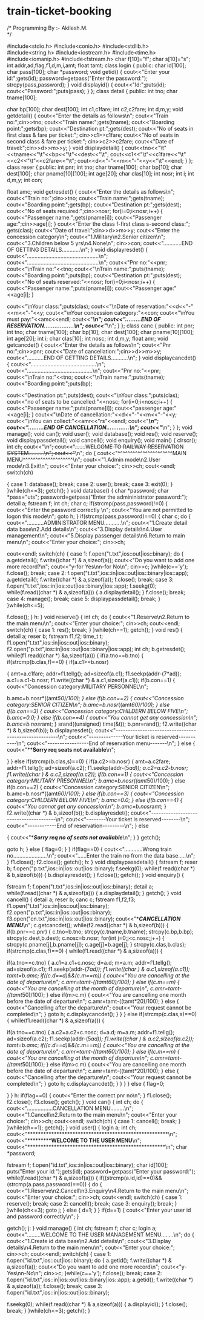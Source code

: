 # train-ticket-booking
/*
 Programming By :- Akilesh.M.                              
*/

#include<stdio.h>
#include<conio.h>
#include<stdlib.h>
#include<string.h>
#include<iostream.h>
#include<time.h>
#include<iomanip.h>
#include<fstream.h>
char f[10]="f";
char s[10]="s";
int addr,ad,flag,f1,d,m,i,amt;
float tamt;
class login
{
public:
char id[100];
char pass[100];
char *password;
void getid()
{
cout<<"Enter your id:";gets(id);
password=getpass("Enter the password:");
strcpy(pass,password);
}
void displayid()
{
cout<<"Id:";puts(id);
cout<<"Password:";puts(pass);
}
};
class detail
{
public:
int tno;
char tname[100];

char bp[100];
char dest[100];
int c1,c1fare;
int c2,c2fare;
int d,m,y;
void getdetail()
{
cout<<"Enter the details as follows\n";
cout<<"Train no:";cin>>tno;
cout<<"Train name:";gets(tname);
cout<<"Boarding point:";gets(bp);
cout<<"Destination pt:";gets(dest);
cout<<"No of seats in first class & fare per ticket:";
cin>>c1>>c1fare;
cout<<"No of seats in second class & fare per ticket:";
cin>>c2>>c2fare;
cout<<"Date of travel:";cin>>d>>m>>y;
}
void displaydetail()
{
cout<<tno<<"\t"<<tname<<"\t"<<bp<<"\t"<<dest<<"\t";
cout<<c1<<"\t"<<c1fare<<"\t"<<c2<<"\t"<<c2fare<<"\t";
cout<<d<<"-"<<m<<"-"<<y<<"\t"<<endl;
}
};
class reser
{
public:
int pnr;
int tno;
char tname[100];
char bp[10];
char dest[100];
char pname[10][100];
int age[20];
char clas[10];
int nosr;
int i;
int d,m,y;
int con;


float amc;
void getresdet()
{
cout<<"Enter the details as follows\n";
cout<<"Train no:";cin>>tno;
cout<<"Train name:";gets(tname);
cout<<"Boarding point:";gets(bp);
cout<<"Destination pt:";gets(dest);
cout<<"No of seats required:";cin>>nosr;
for(i=0;i<nosr;i++)
{
cout<<"Passenger name:";gets(pname[i]);
cout<<"Passenger age:";cin>>age[i];
}
cout<<"Enter the class f-first class s-second class:";
gets(clas);
cout<<"Date of travel:";cin>>d>>m>>y;
cout<<"Enter the concession category\n";
cout<<"1.Military\n2.Senior citizen\n";
cout<<"3.Children below 5 yrs\n4.None\n";
cin>>con;
cout<<"............END OF GETTING DETAILS............\n";
}
void displayresdet()
{
cout<<"...............................................\n";
cout<<"...............................................\n";
cout<<"Pnr no:"<<pnr;
cout<<"\nTrain no:"<<tno;
cout<<"\nTrain name:";puts(tname);
cout<<"Boarding point:";puts(bp);
cout<<"Destination pt:";puts(dest);
cout<<"No of seats reserved:"<<nosr;
for(i=0;i<nosr;i++)
{
cout<<"Passenger name:";puts(pname[i]);
cout<<"Passenger age:"<<age[i];
}

cout<<"\nYour class:";puts(clas);
cout<<"\nDate of reservation:"<<d<<"-"<<m<<"-"<<y;
cout<<"\nYour concession category:"<<con;
cout<<"\nYou must pay:"<<amc<<endl;
cout<<"***********************************************\n";
cout<<".........END OF RESERVATION.................\n";
cout<<"***********************************************\n";
}
};
class canc
{
public:
int pnr;
int tno;
char tname[100];
char bp[10];
char dest[100];
char pname[10][100];
int age[20];
int i;
char clas[10];
int nosc;
int d,m,y;
float amr;
void getcancdet()
{
cout<<"Enter the details as follows\n";
cout<<"Pnr no:";cin>>pnr;
cout<<"Date of cancellation:";cin>>d>>m>>y;
cout<<"...........END OF GETTING DETAILS...........\n";
}
void displaycancdet()
{
cout<<"...........................................\n";
cout<<"...........................................\n";
cout<<"Pnr no:"<<pnr;
cout<<"\nTrain no:"<<tno;
cout<<"\nTrain name:";puts(tname);
cout<<"Boarding point:";puts(bp);

cout<<"Destination pt:";puts(dest);
cout<<"\nYour class:";puts(clas);
cout<<"no of seats to be cancelled:"<<nosc;
for(i=0;i<nosc;i++)
{
cout<<"Passenger name:";puts(pname[i]);
cout<<"passenger age:"<<age[i];
}
cout<<"\nDate of cancellation:"<<d<<"-"<<m<<"-"<<y;
cout<<"\nYou can collect:"<<amr<<"rs"<<endl;
cout<<"*****************************************\n";
cout<<".........END OF CANCELLATION.............\n";
cout<<"*****************************************\n";
}
};
void manage();
void can();
void user();
void database();
void res();
void reserve();
void displaypassdetail();
void cancell();
void enquiry();
void main()
{
clrscr();
int ch;
cout<<"~~~~~~~~~~~~~~~~~~~~~~~~~~~~~~~~~~~~~~~~~~~~~~~~\n";
cout<<".......WELCOME TO RAILWAY RESERVATION SYSTEM..........\n";
cout<<"~~~~~~~~~~~~~~~~~~~~~~~~~~~~~~~~~~~~~~~~~~~~~~~~\n";
do
{
cout<<"^^^^^^^^^^^^^^^^^^^^^^MAIN MENU^^^^^^^^^^^^^^^^^^^^\n";
cout<<"1.Admin mode\n2.User mode\n3.Exit\n";
cout<<"Enter your choice:";
cin>>ch;
cout<<endl;
switch(ch)

{
case 1:
database();
break;
case 2:
user();
break;
case 3:
exit(0);
}
}while(ch<=3);
getch();
}
void database()
{
char *password;
char *pass="uts";
password=getpass("Enter the admininistrator password:");
detail a;
fstream f;
int ch;
char c;
if(strcmp(pass,password)!=0)
{
cout<<"Enter the password correctly \n";
cout<<"You are not permitted to logon this mode\n";
goto h;
}
if(strcmp(pass,password)==0)
{
char c;
do
{
cout<<"...........ADMINISTRATOR MENU...........\n";
cout<<"1.Create detail data base\n2.Add details\n";
cout<<"3.Display details\n4.User management\n";
cout<<"5.Display passenger details\n6.Return to main menu\n";
cout<<"Enter your choice:";
cin>>ch;


cout<<endl;
switch(ch)
{
case 1:
f.open("t.txt",ios::out|ios::binary);
do
{
a.getdetail();
f.write((char *) & a,sizeof(a));
cout<<"Do you want to add one more record?\n";
cout<<"y-for Yes\nn-for No\n";
cin>>c;
}while(c=='y');
f.close();
break;
case 2:
f.open("t.txt",ios::in|ios::out|ios::binary|ios::app);
a.getdetail();
f.write((char *) & a,sizeof(a));
f.close();
break;
case 3:
f.open("t.txt",ios::in|ios::out|ios::binary|ios::app);
f.seekg(0);
while(f.read((char *) & a,sizeof(a)))
{
a.displaydetail();
}
f.close();
break;
case 4:
manage();
break;
case 5:
displaypassdetail();
break;
}
}while(ch<=5);

f.close();
}
h:
}
void reserve()
{
int ch;
do
{
cout<<"1.Reserve\n2.Return to the main menu\n";
cout<<"Enter your choice:";
cin>>ch;
cout<<endl;
switch(ch)
{
case 1:
res();
break;
}
}while(ch==1);
getch();
}
void res()
{
detail a;
reser b;
fstream f1,f2;
time_t t;
f1.open("t.txt",ios::in|ios::out|ios::binary);
f2.open("p.txt",ios::in|ios::out|ios::binary|ios::app);
int ch;
b.getresdet();
while(f1.read((char *) &a,sizeof(a)))
{
if(a.tno==b.tno)
{
if(strcmp(b.clas,f)==0)
{
if(a.c1>=b.nosr)

{
amt=a.c1fare;
addr=f1.tellg();
ad=sizeof(a.c1);
f1.seekp(addr-(7*ad));
a.c1=a.c1-b.nosr;
f1.write((char *) & a.c1,sizeof(a.c1));
if(b.con==1)
{
cout<<"Concession category:MILITARY PERSONNEL\n";

b.amc=b.nosr*((amt*50)/100);
}
else if(b.con==2)
{
cout<<"Concession category:SENIOR CITIZEN\n";
b.amc=b.nosr*((amt*60)/100);
}
else if(b.con==3)
{
cout<<"Concession category:CHILDERN BELOW FIVE\n";
b.amc=0.0;
}
else if(b.con==4)
{
cout<<"You cannot get any concession\n";
b.amc=b.nosr*amt;
}
srand((unsigned) time(&t));
b.pnr=rand();
f2.write((char *) & b,sizeof(b));
b.displayresdet();
cout<<"------------------------------------------------------\n";
cout<<"--------------Your ticket is reserved-----------\n";
cout<<"-----------------End of reservation menu-------\n";
}
else
{
cout<<"**********Sorry req seats not available********\n";

}
}
else if(strcmp(b.clas,s)==0)
{
if(a.c2>=b.nosr)
{
amt=a.c2fare;
addr=f1.tellg();
ad=sizeof(a.c2);
f1.seekp(addr-(5*ad));
a.c2=a.c2-b.nosr;
f1.write((char *) & a.c2,sizeof(a.c2));
if(b.con==1)
{
cout<<"Concession category:MILITARY PRESONNEL\n";
b.amc=b.nosr*((amt*50)/100);
}
else if(b.con==2)
{
cout<<"Concession category:SENIOR CITIZEN\n";
b.amc=b.nosr*((amt*60)/100);
}
else if(b.con==3)
{
cout<<"Concession category:CHILDERN BELOW FIVE\n";
b.amc=0.0;
}
else if(b.con==4)
{
cout<<"You cannot get any concession\n";
b.amc=b.nosr*amt;
}
f2.write((char *) & b,sizeof(b));
b.displayresdet();
cout<<"---------------------------------------\n";
cout<<"--------Your ticket is reserved--------\n";
cout<<"------------End of reservation---------\n";
}
else


{
cout<<"********Sorry req no of seats not available*******\n";
}
}
getch();

goto h;
}
else
{
flag=0;
}
}
if(flag==0)
{
cout<<"............Wrong train no......................\n";
cout<<"......Enter the train no from the data base.....\n";
}
f1.close();
f2.close();
getch();
h:
}
void displaypassdetail()
{
fstream f;
reser b;
f.open("p.txt",ios::in|ios::out|ios::binary);
f.seekg(0);
while(f.read((char *) & b,sizeof(b)))
{
b.displayresdet();
}
f.close();
getch();
}
void enquiry()
{

fstream f;
f.open("t.txt",ios::in|ios::out|ios::binary);
detail a;
while(f.read((char *) & a,sizeof(a)))
{
a.displaydetail();
}
getch();
}
void cancell()
{
detail a;
reser b;
canc c;
fstream f1,f2,f3;
f1.open("t.txt",ios::in|ios::out|ios::binary);
f2.open("p.txt",ios::in|ios::out|ios::binary);
f3.open("cn.txt",ios::in|ios::out|ios::binary);
cout<<"**********CANCELLATION MENU*********\n";
c.getcancdet();
while(f2.read((char *) & b,sizeof(b)))
{
if(b.pnr==c.pnr)
{
c.tno=b.tno;
strcpy(c.tname,b.tname);
strcpy(c.bp,b.bp);
strcpy(c.dest,b.dest);
c.nosc=b.nosr;
for(int j=0;j<c.nosc;j++)
{
strcpy(c.pname[j],b.pname[j]);
c.age[j]=b.age[j];
}
strcpy(c.clas,b.clas);
if(strcmp(c.clas,f)==0)
{
while(f1.read((char *) & a,sizeof(a)))
{

if(a.tno==c.tno)
{
a.c1=a.c1+c.nosc;
d=a.d;
m=a.m;
addr=f1.tellg();
ad=sizeof(a.c1);
f1.seekp(addr-(7*ad));
f1.write((char *) & a.c1,sizeof(a.c1));
tamt=b.amc;
if((c.d==d)&&(c.m==m))
{
cout<<"You are cancelling at the date of departure\n";
c.amr=tamt-((tamt*60)/100);
}
else if(c.m==m)
{
cout<<"You are cancelling at the month of departure\n";
c.amr=tamt-((tamt*50)/100);
}
else if(m>c.m)
{
cout<<"You are cancelling one month before the date of departure\n";
c.amr=tamt-((tamt*20)/100);
}
else
{
cout<<"Cancelling after the departure\n";
cout<<"Your request cannot be completed\n";
}
goto h;
c.displaycancdet();
}
}
}
else if(strcmp(c.clas,s)==0)
{
while(f1.read((char *) & a,sizeof(a)))
{

if(a.tno==c.tno)
{
a.c2=a.c2+c.nosc;
d=a.d;
m=a.m;
addr=f1.tellg();
ad=sizeof(a.c2);
f1.seekp(addr-(5*ad));
f1.write((char *) & a.c2,sizeof(a.c2));
tamt=b.amc;
if((c.d==d)&&(c.m==m))
{
cout<<"You are cancelling at the date of departure\n";
c.amr=tamt-((tamt*60)/100);
}
else if(c.m==m)
{
cout<<"You are cancelling at the month of departure\n";
c.amr=tamt-((tamt*50)/100);
}
else if(m>c.m)
{
cout<<"You are cancelling one month before the date of departure\n";
c.amr=tamt-((tamt*20)/100);
}
else
{
cout<<"Cancelling after the departure\n";
cout<<"Your request cannot be completed\n";
}
goto h;
c.displaycancdet();
}
}
}
}
else
{
flag=0;

}
}
h:
if(flag==0)
{
cout<<"Enter the correct pnr no\n";
}
f1.close();
f2.close();
f3.close();
getch();
}
void can()
{
int ch;
do
{
cout<<".................CANCELLATION MENU.........\n";
cout<<"1.Cancell\n2.Return to the main menu\n";
cout<<"Enter your choice:";
cin>>ch;
cout<<endl;
switch(ch)
{
case 1:
cancell();
break;
}
}while(ch==1);
getch();
}
void user()
{
login a;
int ch;
cout<<"*****************************************************\n";
cout<<"***********WELCOME TO THE USER MENU**\n";
cout<<"****************************************************\n";
char *password;

fstream f;
f.open("id.txt",ios::in|ios::out|ios::binary);
char id[100];
puts("Enter your id:");gets(id);
password=getpass("Enter your password:");
while(f.read((char *) & a,sizeof(a)))
{
if((strcmp(a.id,id)==0)&&(strcmp(a.pass,password)==0))
{
do
{
cout<<"1.Reserve\n2.Cancell\n3.Enquiry\n4.Return to the main menu\n";
cout<<"Enter your choice:";
cin>>ch;
cout<<endl;
switch(ch)
{
case 1:
reserve();
break;
case 2:
cancell();
break;
case 3:
enquiry();
break;
}
}while(ch<=3);
goto j;
}
else
{
d=1;
}
}
if(d==1)
{
cout<<"Enter your user id and password correctly\n";
}

getch();
j:
}
void manage()
{
int ch;
fstream f;
char c;
login a;
cout<<".........WELCOME TO THE USER MANAGEMENT MENU........\n";
do
{
cout<<"1.Create id data base\n2.Add details\n";
cout<<"3.Display details\n4.Return to the main menu\n";
cout<<"Enter your choice:";
cin>>ch;
cout<<endl;
switch(ch)
{
case 1:
f.open("id.txt",ios::out|ios::binary);
do
{
a.getid();
f.write((char *) & a,sizeof(a));
cout<<"Do you want to add one more record\n";
cout<<"y-Yes\nn-No\n";
cin>>c;
}while(c=='y');
f.close();
break;
case 2:
f.open("id.txt",ios::in|ios::out|ios::binary|ios::app);
a.getid();
f.write((char *) & a,sizeof(a));
f.close();
break;
case 3:
f.open("id.txt",ios::in|ios::out|ios::binary);

f.seekg(0);
while(f.read((char *) & a,sizeof(a)))
{
a.displayid();
}
f.close();
break;
}
}while(ch<=3);
getch();
}
